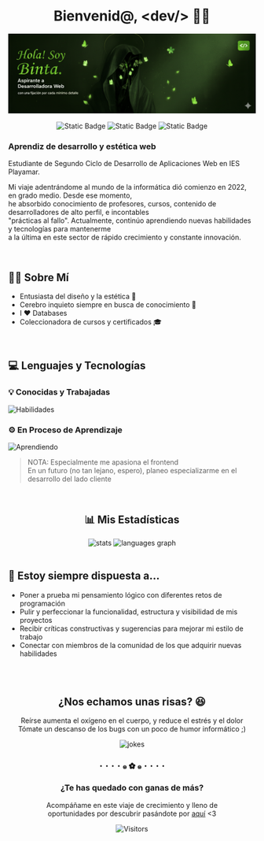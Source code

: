 <div align="center">
  
# Bienvenid@, &lt;dev/&gt; 👋🏾</h1>
![banner](./soy_yo.png)

![Static Badge](https://img.shields.io/badge/codificando-proyectos_de_clase-6DBA25?style=for-the-badge)
![Static Badge](https://img.shields.io/badge/prioridad-estudios-557433?style=for-the-badge)
![Static Badge](https://img.shields.io/badge/meta-contribuir_a_la_comunidad-1E3310?style=for-the-badge)

</div>


### Aprendiz de desarrollo y estética web</h3>

Estudiante de Segundo Ciclo de Desarrollo de Aplicaciones Web en IES Playamar.
    
Mi viaje adentrándome al mundo de la informática dió comienzo en 2022, en grado medio. Desde ese  momento, <br>
he absorbido conocimiento de profesores, cursos, contenido de desarrolladores de alto perfil, e incontables <br>
"prácticas al fallo". Actualmente, continúo aprendiendo nuevas habilidades y  tecnologías para mantenerme <br>
a la última en este sector de rápido crecimiento y constante innovación. <br>

<br>

## 🧕🏾 Sobre Mí
  - Entusiasta del diseño y la estética 🎨
  - Cerebro inquieto siempre en busca de conocimiento 🧠
  - I ❤ Databases
  - Coleccionadora de cursos y certificados 🎓

<br>
  
  ## 💻 Lenguajes y Tecnologías</h2>
  ### 💡 Conocidas y Trabajadas
  ![Habilidades](https://skillicons.dev/icons?i=html,css,java,javascript,mysql,python,git,github,ubuntu,linux,debian,vscode,eclipse,wordpress&theme=dark&perline=7)

  
  ### ⚙️ En Proceso de Aprendizaje
  ![Aprendiendo](https://skillicons.dev/icons?i=php,bootstrap,sass,laravel&theme=dark)

> NOTA: Especialmente me apasiona el frontend <br>
> En un futuro (no tan lejano, espero), planeo especializarme en el desarrollo del lado cliente

<br>

<div align="center">
  
  ## 📊 Mis Estadísticas

  <img src="https://github-readme-stats.vercel.app/api?username=bintidev&hide_border=true&show_icons=true&theme=merko" alt="stats" style="width: 500px;"/>
  <img src="https://github-readme-stats.vercel.app/api/top-langs?username=bintidev&layout=compact&card_width=320&theme=merko&hide_border=true" alt="languages graph" style="width: 465.55px;"/>
  
</div>

<br>

## 💭 Estoy siempre dispuesta a...
  - Poner a prueba mi pensamiento lógico con diferentes retos de programación
  - Pulir y perfeccionar la funcionalidad, estructura y visibilidad de mis proyectos
  - Recibir críticas constructivas y sugerencias para mejorar mi estilo de trabajo
  - Conectar con miembros de la comunidad de los que adquirir nuevas habilidades

<br>
<br>

<div align="center">
  
  ## ¿Nos echamos unas risas? 😆
  Reírse aumenta el oxígeno en el cuerpo, y reduce el estrés y el dolor <br>
  Tómate un descanso de los bugs con un poco de humor informático ;)

  <img src="https://readme-jokes.vercel.app/api?hideBorder&theme=merko" alt="jokes" style="width: 500px;"/>
  
</div>

<h3 align="center">･  ･  ･  ･  ๑ ✿ ๑  ･  ･  ･  ･</h3>

<div align="center">
  
  ### ¿Te has quedado con ganas de más?
  Acompáñame en este viaje de crecimiento y lleno de <br>
  oportunidades por descubrir pasándote por <a href="https://github.com/bintidev?tab=repositories" alt="Mi perfil">aquí</a> <3
  
  ![Visitors](https://shields-io-visitor-counter.herokuapp.com/badge/page=bintidev.bintidev&label=visitantes&labelColor=000000&color=1D70B8&style=for-the-badge)
  
</div>

